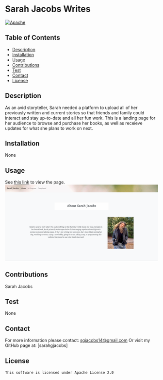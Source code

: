 # Sarah Jacobs Writes
[![Apache](https://img.shields.io/badge/license-apache-yellow)](https://opensource.org/licenses/Apache-2.0)

## Table of Contents
- [Description](#description)
- [Installation](#installation)
- [Usage](#usage)
- [Contributions](#contributions)
- [Test](#test)
- [Contact](#contact)
- [License](#license)

## Description
As an avid storyteller, Sarah needed a platform to upload all of her previously written and current stories so that friends and family could interact and stay up-to-date and all her fun work. This is a landing page for her audience to browse and purchase her books, as well as receieve updates for what she plans to work on next.

## Installation
None

## Usage
See [this link](https://sarahgjacobs.github.io/sarahjacobswrites/) to view the page.
![Screenshot of Portfolio Website](./assets/assets/images/images/Screen%20Shot%202023-02-09%20at%2010.30.33%20AM.png "Sarah Jacobs Portfolio")

## Contributions
Sarah Jacobs

## Test
None

## Contact
For more information please contact: [sgjacobs14@gmail.com](mailto:sgjacobs14@gmail.com)
Or visit my GitHub page at: [sarahgjacobs]

## License 
    This software is licensed under Apache License 2.0